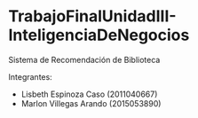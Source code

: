 # TrabajoFinalUnidadIII-InteligenciaDeNegocios
Sistema de Recomendación de Biblioteca

Integrantes:
- Lisbeth Espinoza Caso (2011040667)
- Marlon Villegas Arando (2015053890)
